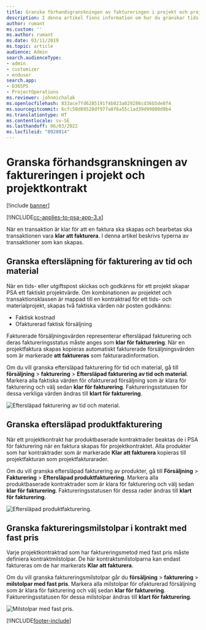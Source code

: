 ```yaml
---
title: Granska förhandsgranskningen av faktureringen i projekt och projektkontrakt
description: I denna artikel finns information om hur du granskar tids-, utgifts- och produkteftersläpningar och hur du markerar dem som klara för fakturering.
author: rumant
ms.custom: ''
ms.author: rumant
ms.date: 03/11/2019
ms.topic: article
audience: Admin
search.audienceType:
- admin
- customizer
- enduser
search.app:
- D365PS
- ProjectOperations
ms.reviewer: johnmichalak
ms.openlocfilehash: 833ace7fd6285191f4b023a029286cd36b5de8f4
ms.sourcegitcommit: 6cfc50d89528df977a8f6a55c1ad39d99800d9b4
ms.translationtype: HT
ms.contentlocale: sv-SE
ms.lasthandoff: 06/03/2022
ms.locfileid: "8928914"
---
```

# <a name="review-the-invoicing-backlog-on-projects-and-project-contracts"></a>Granska förhandsgranskningen av faktureringen i projekt och projektkontrakt

[!include [banner](../includes/psa-now-project-operations.md)]

[!INCLUDE[cc-applies-to-psa-app-3.x](../includes/cc-applies-to-psa-app-3x.md)]

När en transaktion är klar för att en faktura ska skapas och bearbetas ska transaktionen vara **klar att fakturera**. I denna artikel beskrivs typerna av transaktioner som kan skapas.

## <a name="review-the-time-and-material-billing-backlog"></a>Granska eftersläpning för fakturering av tid och material

När en tids- eller utgiftspost skickas och godkänns för ett projekt skapar PSA ett faktiskt projektvärde. Om kombinationen av projektet och transaktionsklassen är mappad till en kontraktrad för ett tids- och materialprojekt, skapas två faktiska värden när posten godkänns:

- Faktisk kostnad 
- Ofakturerad faktisk försäljning

Fakturerade försäljningsvärden representerar eftersläpad fakturering och deras faktureringsstatus måste anges som **klar för fakturering**. När en projektfaktura skapas kopieras automatiskt fakturerade försäljningsvärden som är markerade **att faktureras** som fakturaradinformation.

Om du vill granska eftersläpad fakturering för tid och material, gå till **försäljning** \> **fakturering** \> **Eftersläpad fakturering av tid och material**. Markera alla faktiska värden för ofakturerad försäljning som är klara för fakturering och välj sedan **klar för fakturering**. Faktureringsstatusen för dessa verkliga värden ändras till **klart för fakturering**.

![Eftersläpad fakturering av tid och material.](media/TMBacklog.png)

## <a name="review-the-product-billing-backlog"></a>Granska eftersläpad produktfakturering

När ett projektkontrakt har produktbaserade kontraktrader beaktas de i PSA för fakturering när en faktura skapas för projektkontraktet. Alla produkter som har kontraktrader som är markerade **Klar att fakturera** kopieras till projektfakturan som projektfakturarader.

Om du vill granska eftersläpad fakturering av produkter, gå till **Försäljning** \> **Fakturering** \> **Eftersläpad produktfakturering**. Markera alla produktbaserade kontraktrader som är klara för fakturering och välj sedan **klar för fakturering**. Faktureringsstatusen för dessa rader ändras till **klart för fakturering**.

![Eftersläpad produktfakturering.](media/ProductBacklog.png)

## <a name="review-billing-milestones-on-fixed-price-contracts"></a>Granska faktureringsmilstolpar i kontrakt med fast pris

Varje projektkontraktrad som har faktureringsmetod med fast pris måste definiera kontraktmilstolpar. De här kontraktsmilstolparna kan endast faktureras om de har markerats **Klar att fakturera**. 

Om du vill granska faktureringsmilstolpar går du **försäljning** \> **fakturering** \> **milstolpar med fast pris**. Markera alla milstolpar för ofakturerad försäljning som är klara för fakturering och välj sedan **klar för fakturering**. Faktureringsstatusen för dessa milstolpar ändras till **klart för fakturering**.

![Milstolpar med fast pris.](media/FPBacklog.png)


[!INCLUDE[footer-include](../includes/footer-banner.md)]
